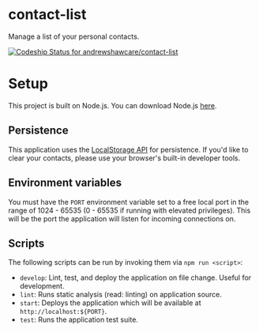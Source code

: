 # contact-list
Manage a list of your personal contacts.

[ ![Codeship Status for andrewshawcare/contact-list](https://app.codeship.com/projects/8f7749c0-d775-0134-6ded-3a9d3eea3b3f/status?branch=master)](https://app.codeship.com/projects/203061)

# Setup

This project is built on Node.js. You can download Node.js [here](https://nodejs.org/en/download/).

## Persistence

This application uses the [LocalStorage API](https://developer.mozilla.org/en-US/docs/Web/API/Storage/LocalStorage) for persistence. If you'd like to clear your contacts, please use your browser's built-in developer tools.

## Environment variables

You must have the `PORT` environment variable set to a free local port in the range of 1024 - 65535 (0 - 65535 if running with elevated privileges). This will be the port the application will listen for incoming connections on.

## Scripts

The following scripts can be run by invoking them via `npm run <script>`:

* `develop`: Lint, test, and deploy the application on file change. Useful for development.
* `lint`: Runs static analysis (read: linting) on application source.
* `start`: Deploys the application which will be available at `http://localhost:${PORT}`.
* `test`: Runs the application test suite.
